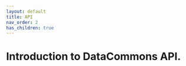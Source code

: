 ```yaml
---
layout: default
title: API
nav_order: 2
has_children: true
---
```

# Introduction to DataCommons API.
